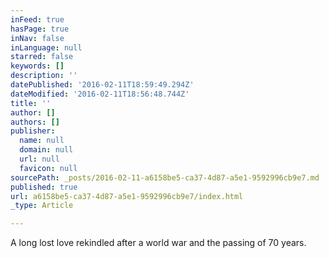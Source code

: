 ```yaml
---
inFeed: true
hasPage: true
inNav: false
inLanguage: null
starred: false
keywords: []
description: ''
datePublished: '2016-02-11T18:59:49.294Z'
dateModified: '2016-02-11T18:56:48.744Z'
title: ''
author: []
authors: []
publisher:
  name: null
  domain: null
  url: null
  favicon: null
sourcePath: _posts/2016-02-11-a6158be5-ca37-4d87-a5e1-9592996cb9e7.md
published: true
url: a6158be5-ca37-4d87-a5e1-9592996cb9e7/index.html
_type: Article

---
```

A long lost love rekindled after a world war and the passing of 70 years.

[][0]

[0]: http://abcnews.go.com/US/wwii-veteran-reunites-long-lost-love-70-years/story?id=36838157